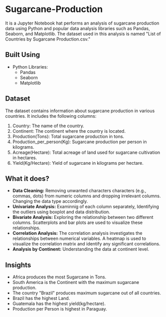 # Sugarcane-Production
It is a Jupyter Notebook hat performs an analysis of sugarcane production data using Python and popular data analysis libraries such as Pandas, Seaborn, and Matplotlib. The dataset used in this analysis is named "List of Countries by Sugarcane Production.csv."

## Built Using
- Python Libraries:
  - Pandas
  - Seaborn
  - Matplotlib

## Dataset 
The dataset contains information about sugarcane production in various countries. It includes the following columns:

1. Country: The name of the country.
2. Continent: The continent where the country is located.
3. Production(Tons): Total sugarcane production in tons.
4. Production_per_person(Kg): Sugarcane production per person in kilograms.
5. Acreage(Hectare): Total acreage of land used for sugarcane cultivation in hectares.
6. Yield(Kg/Hectare): Yield of sugarcane in kilograms per hectare.

## What it does?
- **Data Cleaning:** Removing unwanted characters characters (e.g., commas, dots) from numeric columns and dropping irrelevant columns. Changing the data type accordingly.
- **Univariate Analysis:** Examinnig of each column separately, Identifying the outliers using boxplot and data distribution.
- **Bivariate Analysis:** Exploring the relationship between two different columns. Scatterplots and bar plots are used to visualize these relationships.
- **Correlation Analysis:** The correlation analysis investigates the relationships between numerical variables. A heatmap is used to visualize the correlation matrix and identify any significant correlations.
- **Analysis by Continent:** Understanding the data at continent level.

## Insights
- Africa produces the most Sugarcane in Tons.
- South America is the Continent with the maximum sugarcane production.
- The country "Brazil" produces maximum sugarcane out of all countries.
- Brazil has the highest Land.
- Guatemala has the highest yield(kg/hectare).
- Production per Person is highest in Paraguay.

